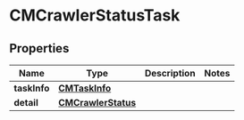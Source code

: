 

# CMCrawlerStatusTask


## Properties

| Name | Type | Description | Notes |
|------------ | ------------- | ------------- | -------------|
|**taskInfo** | [**CMTaskInfo**](CMTaskInfo.md) |  |  |
|**detail** | [**CMCrawlerStatus**](CMCrawlerStatus.md) |  |  |




